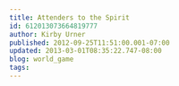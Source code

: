 ```yaml
---
title: Attenders to the Spirit
id: 612013073664819777
author: Kirby Urner
published: 2012-09-25T11:51:00.001-07:00
updated: 2013-03-01T08:35:22.747-08:00
blog: world_game
tags: 
---
```


